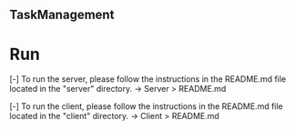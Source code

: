 ﻿## TaskManagement

# Run 
 [-] To run the server, please follow the instructions in the README.md file located in the "server" directory. -> Server > README.md
 
 [-] To run the client, please follow the instructions in the README.md file located in the "client" directory. -> Client > README.md
